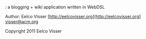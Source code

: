 <ProjectName>: a blogging + wiki application written in WebDSL 

Author: Eelco Visser 
 [http://eelcovisser.org](http://eelcovisser.org]
 visser@acm.org

Copyright 2011 Eelco Visser

<Some Open Source Licence>

